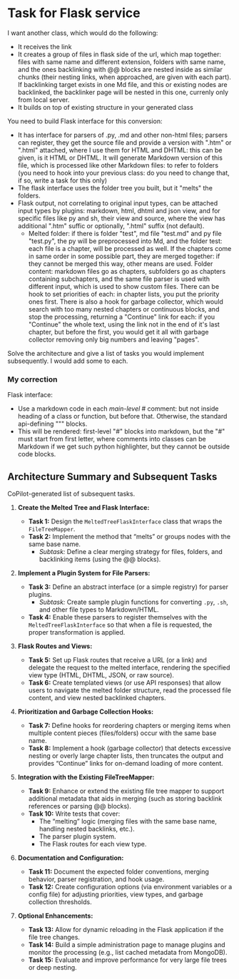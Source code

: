 # Task for Flask service

I want another class, which would do the following:
- It receives the link
- It creates a group of files in flask side of the url, which map together: files with same name and different extension, folders with same name, and the ones backlinking with @@ blocks are nested inside as similar chunks (their nesting links, when approached, are given with each part). If backlinking target exists in one Md file, and this or existing nodes are backlinked, the backlinker page will be nested in this one, currenly only from local server.
- It builds on top of existing structure in your generated class

You need to build Flask interface for this conversion:
- It has interface for parsers of .py, .md and other non-html files; parsers can register, they get the source file and provide a version with ".htm" or ".html" attached, where I use them for HTML and DHTML: this can be given, is it HTML or DHTML. It will generate Markdown version of this file, which is processed like other Markdown files: to refer to folders (you need to hook into your previous class: do you need to change that, if so, write a task for this only)
- The flask interface uses the folder tree you built, but it "melts" the folders.
- Flask output, not correlating to original input types, can be attached input types by plugins: markdown, html, dhtml and json view, and for specific files like py and sh, their view and source, where the view has additional ".htm" suffic or optionally, ".html" suffix (not default).
  - Melted folder: if there is folder "test", md file "test.md" and py file "test.py", the py will be preprocessed into Md, and the folder test: each file is a chapter, will be processed as well. If the chapters come in same order in some possible part, they are merged together: if they cannot be merged this way, other means are used. Folder content: markdown files go as chapters, subfolders go as chapters containing subchapters, and the same file parser is used with different input, which is used to show custom files. There can be hook to set priorities of each: in chapter lists, you put the priority ones first. There is also a hook for garbage collector, which would search with too many nested chapters or continuous blocks, and stop the processing, returning a "Continue" link for each: if you "Continue" the whole text, using the link not in the end of it's last chapter, but before the first, you would get it all with garbage collector removing only big numbers and leaving "pages".

Solve the architecture and give a list of tasks you would implement subsequently. I would add some to each.

### My correction

Flask interface:
- Use a markdown code in each _main-level_ # comment: but not inside heading of a class or function, but before that. Otherwise, the standard api-defining """ blocks.
- This will be rendered: first-level "#" blocks into markdown, but the "#" must start from first letter, where comments into classes can be Markdown if we get such python highlighter, but they cannot be outside code blocks.

## Architecture Summary and Subsequent Tasks

CoPilot-generated list of subsequent tasks.

1. **Create the Melted Tree and Flask Interface:**
   - **Task 1:** Design the `MeltedTreeFlaskInterface` class that wraps the `FileTreeMapper`.
   - **Task 2:** Implement the method that “melts” or groups nodes with the same base name.
     - *Subtask:* Define a clear merging strategy for files, folders, and backlinking items (using the @@ blocks).

2. **Implement a Plugin System for File Parsers:**
   - **Task 3:** Define an abstract interface (or a simple registry) for parser plugins.
     - *Subtask:* Create sample plugin functions for converting `.py`, `.sh`, and other file types to Markdown/HTML.
   - **Task 4:** Enable these parsers to register themselves with the `MeltedTreeFlaskInterface` so that when a file is requested, the proper transformation is applied.

3. **Flask Routes and Views:**
   - **Task 5:** Set up Flask routes that receive a URL (or a link) and delegate the request to the melted interface, rendering the specified view type (HTML, DHTML, JSON, or raw source).
   - **Task 6:** Create templated views (or use API responses) that allow users to navigate the melted folder structure, read the processed file content, and view nested backlinked chapters.

4. **Prioritization and Garbage Collection Hooks:**
   - **Task 7:** Define hooks for reordering chapters or merging items when multiple content pieces (files/folders) occur with the same base name.
   - **Task 8:** Implement a hook (garbage collector) that detects excessive nesting or overly large chapter lists, then truncates the output and provides “Continue” links for on-demand loading of more content.

5. **Integration with the Existing FileTreeMapper:**
   - **Task 9:** Enhance or extend the existing file tree mapper to support additional metadata that aids in merging (such as storing backlink references or parsing @@ blocks).
   - **Task 10:** Write tests that cover:
     - The “melting” logic (merging files with the same base name, handling nested backlinks, etc.).
     - The parser plugin system.
     - The Flask routes for each view type.

6. **Documentation and Configuration:**
   - **Task 11:** Document the expected folder conventions, merging behavior, parser registration, and hook usage.
   - **Task 12:** Create configuration options (via environment variables or a config file) for adjusting priorities, view types, and garbage collection thresholds.

7. **Optional Enhancements:**
   - **Task 13:** Allow for dynamic reloading in the Flask application if the file tree changes.
   - **Task 14:** Build a simple administration page to manage plugins and monitor the processing (e.g., list cached metadata from MongoDB).
   - **Task 15:** Evaluate and improve performance for very large file trees or deep nesting.
